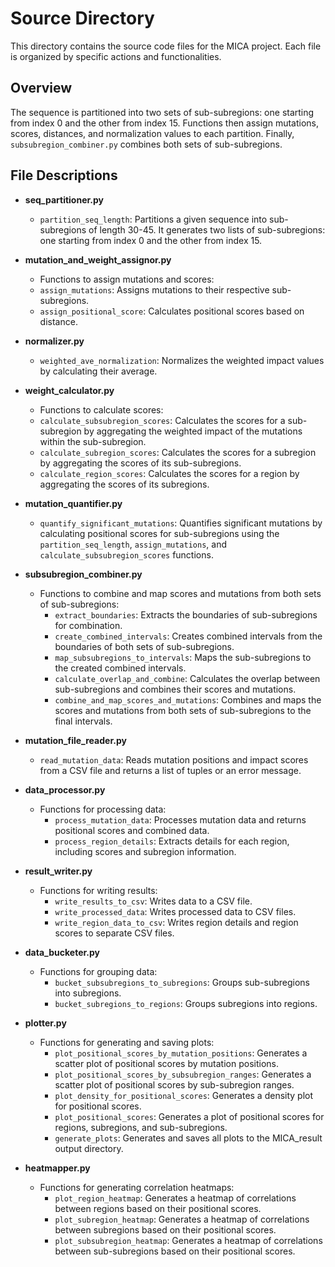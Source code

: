 # Source Directory

This directory contains the source code files for the MICA project. Each file is organized by specific actions and functionalities.

## Overview

The sequence is partitioned into two sets of sub-subregions: one starting from index 0 and the other from index 15. Functions then assign mutations, scores, distances, and normalization values to each partition. Finally, `subsubregion_combiner.py` combines both sets of sub-subregions.

## File Descriptions

- **seq_partitioner.py**
  - `partition_seq_length`: Partitions a given sequence into sub-subregions of length 30-45. It generates two lists of sub-subregions: one starting from index 0 and the other from index 15.

- **mutation_and_weight_assignor.py**
  - Functions to assign mutations and scores:
  - `assign_mutations`: Assigns mutations to their respective sub-subregions.
  - `assign_positional_score`: Calculates positional scores based on distance.

- **normalizer.py**
  - `weighted_ave_normalization`: Normalizes the weighted impact values by calculating their average.

- **weight_calculator.py**
  - Functions to calculate scores:
  - `calculate_subsubregion_scores`: Calculates the scores for a sub-subregion by aggregating the weighted impact of the mutations within the sub-subregion.
  - `calculate_subregion_scores`: Calculates the scores for a subregion by aggregating the scores of its sub-subregions.
  - `calculate_region_scores`: Calculates the scores for a region by aggregating the scores of its subregions.

- **mutation_quantifier.py**
  - `quantify_significant_mutations`: Quantifies significant mutations by calculating positional scores for sub-subregions using the `partition_seq_length`, `assign_mutations`, and `calculate_subsubregion_scores` functions.

- **subsubregion_combiner.py**
  - Functions to combine and map scores and mutations from both sets of sub-subregions:
    - `extract_boundaries`: Extracts the boundaries of sub-subregions for combination.
    - `create_combined_intervals`: Creates combined intervals from the boundaries of both sets of sub-subregions.
    - `map_subsubregions_to_intervals`: Maps the sub-subregions to the created combined intervals.
    - `calculate_overlap_and_combine`: Calculates the overlap between sub-subregions and combines their scores and mutations.
    - `combine_and_map_scores_and_mutations`: Combines and maps the scores and mutations from both sets of sub-subregions to the final intervals.

- **mutation_file_reader.py**
  - `read_mutation_data`: Reads mutation positions and impact scores from a CSV file and returns a list of tuples or an error message.

- **data_processor.py**
  - Functions for processing data:
    - `process_mutation_data`: Processes mutation data and returns positional scores and combined data.
    - `process_region_details`: Extracts details for each region, including scores and subregion information.

- **result_writer.py**
  - Functions for writing results:
    - `write_results_to_csv`: Writes data to a CSV file.
    - `write_processed_data`: Writes processed data to CSV files.
    - `write_region_data_to_csv`: Writes region details and region scores to separate CSV files.

- **data_bucketer.py**
  - Functions for grouping data:
    - `bucket_subsubregions_to_subregions`: Groups sub-subregions into subregions.
    - `bucket_subregions_to_regions`: Groups subregions into regions.

- **plotter.py**
  - Functions for generating and saving plots:
    - `plot_positional_scores_by_mutation_positions`: Generates a scatter plot of positional scores by mutation positions.
    - `plot_positional_scores_by_subsubregion_ranges`: Generates a scatter plot of positional scores by sub-subregion ranges.
    - `plot_density_for_positional_scores`: Generates a density plot for positional scores.
    - `plot_positional_scores`: Generates a plot of positional scores for regions, subregions, and sub-subregions.
    - `generate_plots`: Generates and saves all plots to the MICA_result output directory.

- **heatmapper.py**
  - Functions for generating correlation heatmaps:
    - `plot_region_heatmap`: Generates a heatmap of correlations between regions based on their positional scores.
    - `plot_subregion_heatmap`: Generates a heatmap of correlations between subregions based on their positional scores.
    - `plot_subsubregion_heatmap`: Generates a heatmap of correlations between sub-subregions based on their positional scores.

